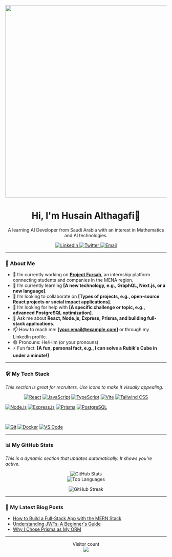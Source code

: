 <p align="center">
  <img src="https://external-preview.redd.it/a8o6t2gOomfw6fbBoj4y9eTc5_CeNmPohSwAXboK71k.jpg?width=1080&crop=smart&auto=webp&s=8e50513c6e3da30a5af073b200cb3620fdc2a1b9" width="600"/>
</p>

<h1 align="center">Hi, I'm Husain Althagafi👋</h1>
<p align="center">
  A learning AI Developer from Saudi Arabia with an interest in Mathematics and AI technologies.
</p>

<!-- Social Badges Section -->
<p align="center">
  <a href="https://www.linkedin.com/in/husain-althagafi-4a608334a/" target="_blank">
    <img src="https://img.shields.io/badge/LinkedIn-0077B5?style=for-the-badge&logo=linkedin&logoColor=white" alt="LinkedIn">
  </a>
  <a href="https://x.com/HusainAlthagafi" target="_blank">
    <img src="https://img.shields.io/badge/Twitter-1DA1F2?style=for-the-badge&logo=twitter&logoColor=white" alt="Twitter">
  </a>
  <a href="mailto:husain.a.althagafi@okaz.com">
    <img src="https://img.shields.io/badge/Email-D14836?style=for-the-badge&logo=gmail&logoColor=white" alt="Email">
  </a>
<!--   <a href="https://your-portfolio-website.com" target="_blank">
    <img src="https://img.shields.io/badge/Portfolio-website-blue?style=for-the-badge&logo=your-logo-name&logoColor=white" alt="Portfolio">
  </a> -->
</p>

---

### 🚀 About Me

-   🔭 I’m currently working on **[Project Fursah](https://github.com/your-username/project-fursah-repo)**, an internship platform connecting students and companies in the MENA region.
-   🌱 I’m currently learning **[A new technology, e.g., GraphQL, Next.js, or a new language]**.
-   👯 I’m looking to collaborate on **[Types of projects, e.g., open-source React projects or social impact applications]**.
-   🤔 I’m looking for help with **[A specific challenge or topic, e.g., advanced PostgreSQL optimization]**.
-   💬 Ask me about **React, Node.js, Express, Prisma, and building full-stack applications**.
-   📫 How to reach me: **[your.email@example.com]** or through my LinkedIn profile.
-   😄 Pronouns: He/Him (or your pronouns)
-   ⚡ Fun fact: **[A fun, personal fact, e.g., I can solve a Rubik's Cube in under a minute!]**

---

### 🛠️ My Tech Stack

*This section is great for recruiters. Use icons to make it visually appealing.*

<p align="center">
  <!-- Frontend -->
  <a href="https://reactjs.org/" target="_blank"><img src="https://img.shields.io/badge/React-20232A?style=for-the-badge&logo=react&logoColor=61DAFB" alt="React"></a>
  <a href="https://developer.mozilla.org/en-US/docs/Web/JavaScript" target="_blank"><img src="https://img.shields.io/badge/JavaScript-F7DF1E?style=for-the-badge&logo=javascript&logoColor=black" alt="JavaScript"></a>
  <a href="https://www.typescriptlang.org/" target="_blank"><img src="https://img.shields.io/badge/TypeScript-007ACC?style=for-the-badge&logo=typescript&logoColor=white" alt="TypeScript"></a>
  <a href="https://vitejs.dev/" target="_blank"><img src="https://img.shields.io/badge/Vite-646CFF?style=for-the-badge&logo=vite&logoColor=white" alt="Vite"></a>
  <a href="https://tailwindcss.com/" target="_blank"><img src="https://img.shields.io/badge/Tailwind_CSS-38B2AC?style=for-the-badge&logo=tailwind-css&logoColor=white" alt="Tailwind CSS"></a>
  
  <br/>
  
  <!-- Backend -->
  <a href="https://nodejs.org" target="_blank"><img src="https://img.shields.io/badge/Node.js-339933?style=for-the-badge&logo=nodedotjs&logoColor=white" alt="Node.js"></a>
  <a href="https://expressjs.com" target="_blank"><img src="https://img.shields.io/badge/Express.js-000000?style=for-the-badge&logo=express&logoColor=white" alt="Express.js"></a>
  <a href="https://www.prisma.io/" target="_blank"><img src="https://img.shields.io/badge/Prisma-3982CE?style=for-the-badge&logo=prisma&logoColor=white" alt="Prisma"></a>
  <a href="https://www.postgresql.org" target="_blank"><img src="https://img.shields.io/badge/PostgreSQL-316192?style=for-the-badge&logo=postgresql&logoColor=white" alt="PostgreSQL"></a>
  
  <br/>

  <!-- Tools & Other -->
  <a href="https://git-scm.com/" target="_blank"><img src="https://img.shields.io/badge/Git-F05032?style=for-the-badge&logo=git&logoColor=white" alt="Git"></a>
  <a href="https://www.docker.com/" target="_blank"><img src="https://img.shields.io/badge/Docker-2496ED?style=for-the-badge&logo=docker&logoColor=white" alt="Docker"></a>
  <a href="https://code.visualstudio.com/" target="_blank"><img src="https://img.shields.io/badge/VS_Code-007ACC?style=for-the-badge&logo=visual-studio-code&logoColor=white" alt="VS Code"></a>
</p>

---

### 📊 My GitHub Stats

*This is a dynamic section that updates automatically. It shows you're active.*

<p align="center">
  <img src="https://github-readme-stats.vercel.app/api?username=your-username&show_icons=true&theme=dracula&include_all_commits=true&count_private=true" alt="GitHub Stats">
  <br/>
  <img src="https://github-readme-stats.vercel.app/api/top-langs/?username=your-username&layout=compact&langs_count=8&theme=dracula" alt="Top Languages">
</p>
<p align="center">
  <img src="https://github-readme-streak-stats.herokuapp.com/?user=your-username&theme=dracula" alt="GitHub Streak">
</p>

<!-- 
This is a more advanced section. You can use GitHub Actions to automatically 
update this part of your README with your latest blog posts or YouTube videos.
For now, you can link to them manually.
-->
---

### 📝 My Latest Blog Posts

<!-- BLOG-POST-LIST:START -->
-   [How to Build a Full-Stack App with the MERN Stack](https://your-blog.com/post-1-url)
-   [Understanding JWTs: A Beginner's Guide](https://your-blog.com/post-2-url)
-   [Why I Chose Prisma as My ORM](https://your-blog.com/post-3-url)
<!-- BLOG-POST-LIST:END -->

---
<p align="center">
  Visitor count<br>
  <img src="https://profile-counter.glitch.me/your-username/count.svg" />
</p>
